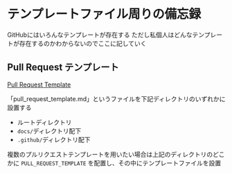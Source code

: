 # テンプレートファイル周りの備忘録

GitHubにはいろんなテンプレートが存在する
ただし私個人はどんなテンプレートが存在するのかわからないのでここに記していく

## Pull Request テンプレート

[Pull Request Template](https://docs.github.com/ja/communities/using-templates-to-encourage-useful-issues-and-pull-requests/creating-a-pull-request-template-for-your-repository)

「pull_request_template.md」というファイルを下記ディレクトリのいずれかに設置する

* ルートディレクトリ
* `docs/`ディレクトリ配下
* `.github/`ディレクトリ配下

複数のプルリクエストテンプレートを用いたい場合は上記のディレクトリのどこかに `PULL_REQUEST_TEMPLATE` を配置し、その中にテンプレートファイルを設置
